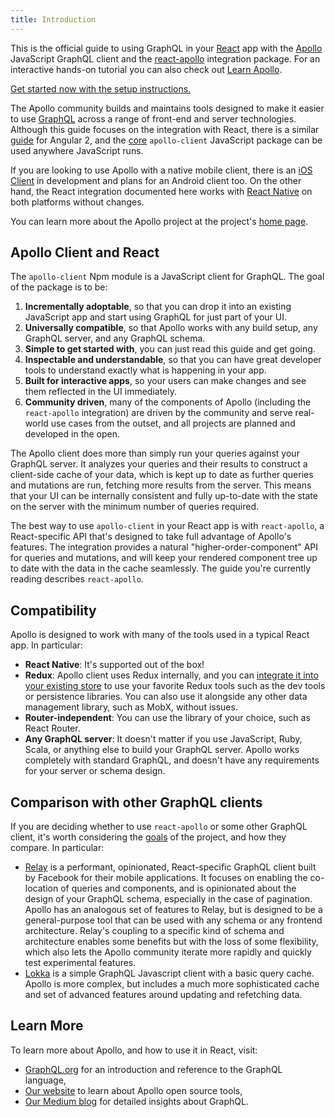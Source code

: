 ```yaml
---
title: Introduction
---
```


This is the official guide to using GraphQL in your [React](https://facebook.github.io/react/) app with the [Apollo](http://apollostack.com) JavaScript GraphQL client and the [react-apollo](https://github.com/apollostack/react-apollo) integration package. For an interactive hands-on tutorial you can also check out [Learn Apollo](https://www.learnapollo.com).

[Get started now with the setup instructions.](/react/initialization.html)

The Apollo community builds and maintains tools designed to make it easier to use [GraphQL](http://graphql.org) across a range of front-end and server technologies. Although this guide focuses on the integration with React, there is a similar [guide](/angular2) for Angular 2, and the [core](/core) `apollo-client` JavaScript package can be used anywhere JavaScript runs.

If you are looking to use Apollo with a native mobile client, there is an [iOS Client](https://github.com/apollostack/apollo-ios) in development and plans for an Android client too. On the other hand, the React integration documented here works with [React Native](https://facebook.github.io/react-native/) on both platforms without changes.

You can learn more about the Apollo project at the project's [home page](http://www.apollodata.com).

<h2 id="apollo-client">Apollo Client and React</h2>

The `apollo-client` Npm module is a JavaScript client for GraphQL. The goal of the package is to be:

1. **Incrementally adoptable**, so that you can drop it into an existing JavaScript app and start using GraphQL for just part of your UI.
2. **Universally compatible**, so that Apollo works with any build setup, any GraphQL server, and any GraphQL schema.
2. **Simple to get started with**, you can just read this guide and get going.
3. **Inspectable and understandable**, so that you can have great developer tools to understand exactly what is happening in your app.
4. **Built for interactive apps**, so your users can make changes and see them reflected in the UI immediately.
5. **Community driven**, many of the components of Apollo (including the `react-apollo` integration) are driven by the community and serve real-world use cases from the outset, and all projects are planned and developed in the open.

The Apollo client does more than simply run your queries against your GraphQL server. It analyzes your queries and their results to construct a client-side cache of your data, which is kept up to date as further queries and mutations are run, fetching more results from the server. This means that your UI can be internally consistent and fully up-to-date with the state on the server with the minimum number of queries required.

The best way to use `apollo-client` in your React app is with `react-apollo`, a React-specific API that's designed to take full advantage of Apollo's features. The integration provides a natural "higher-order-component" API for queries and mutations, and will keep your rendered component tree up to date with the data in the cache seamlessly. The guide you're currently reading describes `react-apollo`.

<h2 id="compatibility">Compatibility</h2>

Apollo is designed to work with many of the tools used in a typical React app. In particular:

- **React Native**: It's supported out of the box!
- **Redux**: Apollo client uses Redux internally, and you can [integrate it into your existing store](redux.html) to use your favorite Redux tools such as the dev tools or persistence libraries. You can also use it alongside any other data management library, such as MobX, without issues.
- **Router-independent**: You can use the library of your choice, such as React Router.
- **Any GraphQL server**: It doesn't matter if you use JavaScript, Ruby, Scala, or anything else to build your GraphQL server. Apollo works completely with standard GraphQL, and doesn't have any requirements for your server or schema design.

<h2 id="comparison">Comparison with other GraphQL clients</h2>

If you are deciding whether to use `react-apollo` or some other GraphQL client, it's worth considering the [goals](#apollo-client) of the project, and how they compare. In particular:

 - [Relay](https://facebook.github.io/relay/) is a performant, opinionated, React-specific GraphQL client built by Facebook for their mobile applications. It focuses on enabling the co-location of queries and components, and is opinionated about the design of your GraphQL schema, especially in the case of pagination. Apollo has an analogous set of features to Relay, but is designed to be a general-purpose tool that can be used with any schema or any frontend architecture. Relay's coupling to a specific kind of schema and architecture enables some benefits but with the loss of some flexibility, which also lets the Apollo community iterate more rapidly and quickly test experimental features.
 - [Lokka](https://github.com/kadirahq/lokka) is a simple GraphQL Javascript client with a basic query cache. Apollo is more complex, but includes a much more sophisticated cache and set of advanced features around updating and refetching data.

<h2 id="learn-more">Learn More</h2>

To learn more about Apollo, and how to use it in React, visit:

- [GraphQL.org](http://graphql.org) for an introduction and reference to the GraphQL language,
- [Our website](http://www.apollodata.com/) to learn about Apollo open source tools,
- [Our Medium blog](https://medium.com/apollo-stack) for detailed insights about GraphQL.
